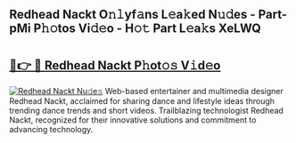 ## Redhead Nackt O𝚗𝚕yf𝚊ns L𝚎a𝚔ed N𝚞𝚍es - Part-pMi P𝚑𝚘tos Vi𝚍𝚎o - H𝚘𝚝 Part L𝚎a𝚔s XeLWQ

# <h2><a href="http://kf0mtq.oniu.top/?m=Redhead+Nackt">🔗👉 🔴 Redhead Nackt P𝚑ot𝚘𝚜 V𝚒d𝚎o</a></h2>

[![Redhead Nackt Nu𝚍e𝚜](https://i.imgur.com/0qMVB7G.gif)](http://kf0mtq.oniu.top/?m=Redhead+Nackt)
Web-based entertainer and multimedia designer Redhead Nackt, acclaimed for sharing dance and lifestyle ideas through trending dance trends and short videos. Trailblazing technologist Redhead Nackt, recognized for their innovative solutions and commitment to advancing technology.  
